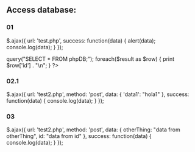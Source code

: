 ## Access database:

### 01
$.ajax({
  url: 'test.php',
  success: function(data) {
    alert(data);
    console.log(data);
  }
});

<?php
    $myPDO = new PDO('sqlite:/home/ubuntu/DB/mydatabase.db');
    $result = $myPDO->query("SELECT * FROM phpDB;");
    foreach($result as $row) {
        print $row['id'] . "\n";
    }
?>

### 02.1
$.ajax({
  url: 'test2.php',
  method: 'post',
  data: {
    'data1': "hola1"
  },
  success: function(data) {
    console.log(data);
  }
});

<?php
    include("setup.php");
    print $_POST['data1']
?>

### 03
$.ajax({
  url: 'test2.php',
  method: 'post',
  data: {
    otherThing: "data from otherThing",
    id: "data from id"
  },
  success: function(data) {
    console.log(data);
  }
});
